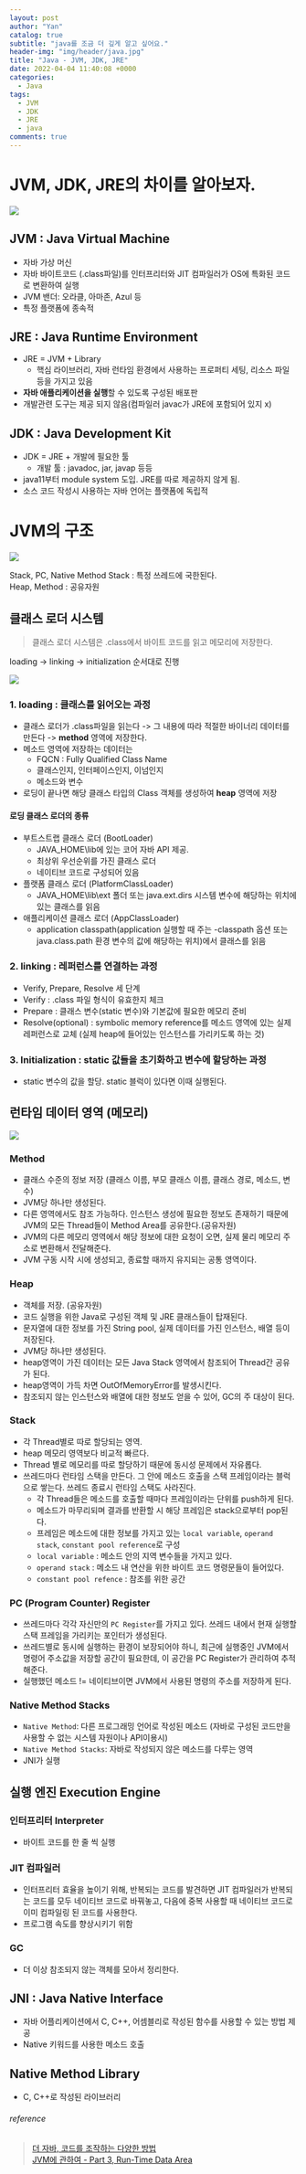```yaml
---
layout: post
author: "Yan"
catalog: true
subtitle: "java를 조금 더 깊게 알고 싶어요."
header-img: "img/header/java.jpg"
title: "Java - JVM, JDK, JRE"
date: 2022-04-04 11:40:08 +0000
categories:
  - Java
tags:
  - JVM
  - JDK
  - JRE
  - java
comments: true
---
```


# JVM, JDK, JRE의 차이를 알아보자. 
![](https://cdn.programiz.com/sites/tutorial2program/files/jdk-jre-jvm.jpg)

## JVM : Java Virtual Machine
- 자바 가상 머신
- 자바 바이트코드 (.class파일)를 인터프리터와 JIT 컴파일러가 OS에 특화된 코드로 변환하여 실행
- JVM 밴더: 오라클, 아마존, Azul 등
- 특정 플랫폼에 종속적

## JRE : Java Runtime Environment
- JRE = JVM + Library
  - 핵심 라이브러리, 자바 런타임 환경에서 사용하는 프로퍼티 세팅, 리소스 파일 등을 가지고 있음
- **자바 애플리케이션을 실행**할 수 있도록 구성된 배포판
- 개발관련 도구는 제공 되지 않음(컴파일러 javac가 JRE에 포함되어 있지 x)

## JDK : Java Development Kit
- JDK = JRE + 개발에 필요한 툴
  - 개발 툴 : javadoc, jar, javap 등등
- java11부터 module system 도입. JRE를 따로 제공하지 않게 됨.
- 소스 코드 작성시 사용하는 자바 언어는 플랫폼에 독립적

# JVM의 구조
![](https://www.freecodecamp.org/news/content/images/2021/01/image-39.png)

Stack, PC, Native Method Stack : 특정 쓰레드에 국한된다.  
Heap, Method : 공유자원

## 클래스 로더 시스템
> 클래스 로더 시스템은 .class에서 바이트 코드를 읽고 메모리에 저장한다.

loading -> linking -> initialization 순서대로 진행

![](https://www.freecodecamp.org/news/content/images/2021/01/image-40.png)
### 1. **loading** : 클래스를 읽어오는 과정
- 클래스 로더가 .class파일을 읽는다 -> 그 내용에 따라 적절한 바이너리 데이터를 만든다 -> **method** 영역에 저장한다.
- 메소드 영역에 저장하는 데이터는
  - FQCN : Fully Qualified Class Name
  - 클래스인지, 인터페이스인지, 이넘인지
  - 메소드와 변수
- 로딩이 끝나면 해당 클래스 타입의 Class 객체를 생성하여 **heap** 영역에 저장

#### 로딩 클래스 로더의 종류
- 부트스트랩 클래스 로더 (BootLoader)
  - JAVA_HOME\lib에 있는 코어 자바 API 제공. 
  - 최상위 우선순위를 가진 클래스 로더
  - 네이티브 코드로 구성되어 있음
- 플랫폼 클래스 로더 (PlatformClassLoader)
  - JAVA_HOME\lib\ext 폴더 또는 java.ext.dirs 시스템 변수에 해당하는 위치에 있는 클래스를 읽음
- 애플리케이션 클래스 로더 (AppClassLoader)
  - application classpath(application 실행할 때 주는 -classpath 옵션 또는 java.class.path 환경 변수의 값에 해당하는 위치)에서 클래스를 읽음

### 2. **linking** : 레퍼런스를 연결하는 과정
- Verify, Prepare, Resolve 세 단계
- Verify : .class 파일 형식이 유효한지 체크
- Prepare : 클래스 변수(static 변수)와 기본값에 필요한 메모리 준비
- Resolve(optional) : symbolic memory reference를 메소드 영역에 있는 실제 레퍼런스로 교체 (실제 heap에 들어있는 인스턴스를 가리키도록 하는 것)

### 3. **Initialization** : static 값들을 초기화하고 변수에 할당하는 과정
- static 변수의 값을 할당. static 블럭이 있다면 이때 실행된다.

## 런타임 데이터 영역 (메모리)
![](https://tecoble.techcourse.co.kr/static/a0b18cc999920474a1852901e1e46ebf/6f641/2021-08-09-jvm-runtime-data-area-structure.png)
### Method
- 클래스 수준의 정보 저장 (클래스 이름, 부모 클래스 이름, 클래스 경로, 메소드, 변수)
- JVM당 하나만 생성된다.
- 다른 영역에서도 참조 가능하다. 인스턴스 생성에 필요한 정보도 존재하기 때문에 JVM의 모든 Thread들이 Method Area를 공유한다.(공유자원)
- JVM의 다른 메모리 영역에서 해당 정보에 대한 요청이 오면, 실제 물리 메모리 주소로 변환해서 전달해준다.
- JVM 구동 시작 시에 생성되고, 종료할 때까지 유지되는 공통 영역이다.

### Heap
- 객체를 저장. (공유자원)
- 코드 실행을 위한 Java로 구성된 객체 및 JRE 클래스들이 탑재된다.
- 문자열에 대한 정보를 가진 String pool, 실제 데이터를 가진 인스턴스, 배열 등이 저장된다.
- JVM당 하나만 생성된다.
- heap영역이 가진 데이터는 모든 Java Stack 영역에서 참조되어 Thread간 공유가 된다.
- heap영역이 가득 차면 OutOfMemoryError를 발생시킨다. 
- 참조되지 않는 인스턴스와 배열에 대한 정보도 얻을 수 있어, GC의 주 대상이 된다.

### Stack
- 각 Thread별로 따로 할당되는 영역.
- heap 메모리 영역보다 비교적 빠르다.
- Thread 별로 메모리를 따로 할당하기 때문에 동시성 문제에서 자유롭다.
- 쓰레드마다 런타임 스택을 만든다. 그 안에 메소드 호출을 스택 프레임이라는 블럭으로 쌓는다. 쓰레드 종료시 런타임 스택도 사라진다.
  - 각 Thread들은 메소드를 호출할 때마다 프레임이라는 단위를 push하게 된다.
  - 메소드가 마무리되며 결과를 반환할 시 해당 프레임은 stack으로부터 pop된다.
  - 프레임은 메소드에 대한 정보를 가지고 있는 `local variable`, `operand stack`, `constant pool reference`로 구성
  - `local variable` : 메소드 안의 지역 변수들을 가지고 있다.
  - `operand stack` : 메소드 내 연산을 위한 바이트 코드 명령문들이 들어있다.
  - `constant pool refence` : 참조를 위한 공간

### PC (Program Counter) Register
- 쓰레드마다 각각 자신만의 `PC Register`를 가지고 있다. 쓰레드 내에서 현재 실행할 스택 프레임을 가리키는 포인터가 생성된다.
- 쓰레드별로 동시에 실행하는 환경이 보장되어야 하니, 최근에 실행중인 JVM에서 명령어 주소값을 저장할 공간이 필요한데, 이 공간을 PC Register가 관리하여 추적해준다.
- 실행했던 메소드 != 네이티브이면 JVM에서 사용된 명령의 주소를 저장하게 된다.

### Native Method Stacks
- `Native Method`: 다른 프로그래밍 언어로 작성된 메소드 (자바로 구성된 코드만을 사용할 수 없는 시스템 자원이나 API이용시)
- `Native Method Stacks`: 자바로 작성되지 않은 메소드를 다루는 영역
- JNI가 실행

## 실행 엔진 Execution Engine

### 인터프리터 Interpreter
- 바이트 코드를 한 줄 씩 실행
### JIT 컴파일러
- 인터프리터 효율을 높이기 위해, 반복되는 코드를 발견하면 JIT 컴파일러가 반복되는 코드를 모두 네이티브 코드로 바꿔놓고, 다음에 중복 사용할 때 네이티브 코드로 이미 컴파일링 된 코드를 사용한다.
- 프로그램 속도를 향상시키기 위함
### GC
- 더 이상 참조되지 않는 객체를 모아서 정리한다.

## JNI : Java Native Interface
- 자바 어플리케이션에서 C, C++, 어셈블리로 작성된 함수를 사용할 수 있는 방법 제공
- Native 키워드를 사용한 메소드 호출

## Native Method Library
- C, C++로 작성된 라이브러리
###### reference

> [더 자바, 코드를 조작하는 다양한 방법](https://www.inflearn.com/course/the-java-code-manipulation)  
> [JVM에 관하여 - Part 3, Run-Time Data Area](https://tecoble.techcourse.co.kr/post/2021-08-09-jvm-memory/)